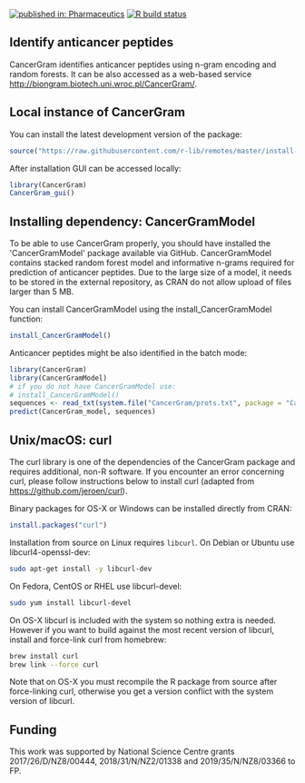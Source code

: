 [![published in: Pharmaceutics](https://img.shields.io/badge/published%20in-Pharmaceutics-green.svg)](https://doi.org/10.3390/pharmaceutics12111045)
[![R build status](https://github.com/BioGenies/CancerGram/workflows/R-CMD-check/badge.svg)](https://github.com/BioGenies/CancerGram/actions)


Identify anticancer peptides
-------------------------

CancerGram identifies anticancer peptides using n-gram encoding and random forests. It can be also accessed as a web-based service http://biongram.biotech.uni.wroc.pl/CancerGram/. 

Local instance of CancerGram
------------------------

You can install the latest development version of the package:

```R
source("https://raw.githubusercontent.com/r-lib/remotes/master/install-github.R")$value("BioGenies/CancerGram")
```

After installation GUI can be accessed locally:

```R
library(CancerGram)
CancerGram_gui()
```


Installing dependency: CancerGramModel
------------------------
To be able to use CancerGram properly, you should have installed the 'CancerGramModel' package available via GitHub. 
CancerGramModel contains stacked random forest model and informative n-grams required for prediction of anticancer peptides.
Due to the large size of a model, it needs to be stored in the external repository, as CRAN do not allow upload of files
larger than 5 MB. 

You can install CancerGramModel using the install_CancerGramModel function:

```R
install_CancerGramModel()
```

Anticancer peptides might be also identified in the batch mode:

```R
library(CancerGram)
library(CancerGramModel)
# if you do not have CancerGramModel use:
# install_CancerGramModel()
sequences <- read_txt(system.file("CancerGram/prots.txt", package = "CancerGram"))
predict(CancerGram_model, sequences)
```

Unix/macOS: curl
------------------------

The curl library is one of the dependencies of the CancerGram package and requires additional, non-R software. If you encounter an error concerning curl, please follow instructions below to install curl (adapted from https://github.com/jeroen/curl).

Binary packages for OS-X or Windows can be installed directly from CRAN:

```r
install.packages("curl")
```

Installation from source on Linux requires `libcurl`. On Debian or Ubuntu use libcurl4-openssl-dev:

```bash
sudo apt-get install -y libcurl-dev
```

On Fedora, CentOS or RHEL use libcurl-devel:

```bash
sudo yum install libcurl-devel
```

On OS-X libcurl is included with the system so nothing extra is needed. However if you want to build against the most recent version of libcurl, install and force-link curl from homebrew:

```bash
brew install curl
brew link --force curl
```

Note that on OS-X you must recompile the R package from source after force-linking curl, otherwise you get a version conflict with the system version of libcurl.

Funding
------------------------
This work was supported by National Science Centre grants 2017/26/D/NZ8/00444, 2018/31/N/NZ2/01338 and 2019/35/N/NZ8/03366 to FP.
